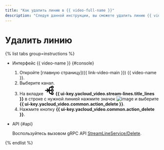 ```yaml
---
title: "Как удалить линию в {{ video-full-name }}"
description: "Следуя данной инструкции, вы сможете удалить линию {{ video-full-name }}."
---
```


# Удалить линию

{% list tabs group=instructions %}

- Интерфейс {{ video-name }} {#console}

  1. Откройте [главную страницу]({{ link-video-main }}) {{ video-name }}.
  1. Выберите канал.
  1. На вкладке ![image](../../../_assets/console-icons/branches-right-arrow-right.svg) **{{ ui-key.yacloud_video.stream-lines.title_lines }}** в строке с нужной линией нажмите значок ![image](../../../_assets/console-icons/ellipsis.svg) и выберите **{{ ui-key.yacloud_video.common.action_delete }}**.
  1. Нажмите кнопку **{{ ui-key.yacloud_video.common.action_delete }}**.

- API {#api}

  Воспользуйтесь вызовом gRPC API [StreamLineService/Delete](../../api-ref/grpc/stream_line_service.md#Delete).

{% endlist %}